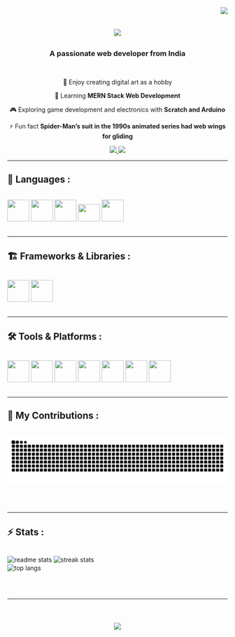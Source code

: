 <!--**kidKrix/kidKrix** is a ✨ _special_ ✨ repository because its `README.md` (this file) appears on your GitHub profile.-->

<img align="right" src="https://visitor-badge.laobi.icu/badge?page_id=kidKrix.kidKrix" />

<h1 align="center">
    <img src="https://readme-typing-svg.herokuapp.com/?font=Righteous&size=35&center=true&vCenter=true&width=500&height=70&duration=4000&lines=Hello+There!+👋;+I'm+Koushik+Sarkar!;" />
</h1>

<h3 align="center">A passionate web developer from India</h3>

<br/>

<div align="center">

 🎨 Enjoy creating digital art as a hobby
 
 🌱 Learning **MERN Stack Web Development**
 
 🎮 Exploring game development and electronics with **Scratch and Arduino**

 ⚡ Fun fact **Spider-Man’s suit in the 1990s animated series had web wings for gliding**

 </div>
 
<div align="center"> 
  <a href="mailto:ksarkar.me@gmail.com">
    <img src="https://img.shields.io/badge/Gmail-333333?style=for-the-badge&logo=gmail&logoColor=red" />
  </a>
  <a href="https://me-koushik.netlify.app" target="_blank">
     <img src="https://img.shields.io/badge/Portfolio-FF5722?style=for-the-badge&logo=todoist&logoColor=white" target="_blank" /> <!-- sqlite, safari, google-chrome are other good icon options -->
  </a>
  <!--<a href="https://linkedin.com/in/kid-krix" target="_blank">
    <img src="https://img.shields.io/badge/LinkedIn-0077B5?style=for-the-badge&logo=linkedin&logoColor=white" target="_blank" />
  </a>-->
</div>

 <hr/>
 
<h2>🚀 Languages :</h2>
<br/>
<div>
   <img src="https://cdn.jsdelivr.net/gh/devicons/devicon@latest/icons/html5/html5-original.svg" width="50" height="50" />
   <img src="https://cdn.jsdelivr.net/gh/devicons/devicon@latest/icons/css3/css3-original.svg" width="50" height="50" />
   <img src="https://cdn.jsdelivr.net/gh/devicons/devicon@latest/icons/javascript/javascript-original.svg" width="50" height="50" />
   <img src="https://cdn.jsdelivr.net/gh/devicons/devicon@latest/icons/python/python-original.svg" width="50" height="40" />
   <img src="https://cdn.jsdelivr.net/gh/devicons/devicon@latest/icons/c/c-original.svg" width="50" height="50" />
</div>

<br/>
<hr/>

<h2> 🏗 Frameworks & Libraries :</h2>
<br/>
<div>
    <img src="https://cdn.jsdelivr.net/gh/devicons/devicon@latest/icons/tailwindcss/tailwindcss-original.svg"  width="50" height="50"/>    
    <img src="https://cdn.jsdelivr.net/gh/devicons/devicon@latest/icons/flutter/flutter-original.svg"  width="50" height="50"/>
</div>

<br/>
<hr/>

<h2>🛠 Tools & Platforms : </h2>
<br/>
<div>
    <img src="https://cdn.jsdelivr.net/gh/devicons/devicon@latest/icons/arduino/arduino-original-wordmark.svg" width="50" height="50"/>
    <img src="https://cdn.jsdelivr.net/gh/devicons/devicon@latest/icons/mysql/mysql-original.svg" width="50" height="50"/>
    <img src="https://cdn.jsdelivr.net/gh/devicons/devicon@latest/icons/vscode/vscode-original.svg" width="50" height="50"/>
    <img src="https://cdn.jsdelivr.net/gh/devicons/devicon@latest/icons/androidstudio/androidstudio-original.svg" width="50" height="50"/>
    <img src="https://cdn.jsdelivr.net/gh/devicons/devicon@latest/icons/netlify/netlify-original.svg" width="50" height="50"/>
    <img src="https://cdn.jsdelivr.net/gh/devicons/devicon@latest/icons/git/git-original.svg" width="50" height="50"/>
    <img src="https://cdn.jsdelivr.net/gh/devicons/devicon@latest/icons/figma/figma-original.svg" width="50" height="50"/>
</div>

<br/>
<hr/>

<div>
  <h2>🐍 My Contributions :</h2>
  <br>
 
 <img alt="snake eating my contributions" src="https://raw.githubusercontent.com/kidKrix/kidKrix/output/github-contribution-grid-snake.svg" />

  
  <br/><br/>
</div>

<hr/>

<h2>⚡ Stats :</h2>
<br>
<div>
    <img width=390 src="https://github-readme-stats-salesp07.vercel.app/api?username=kidKrix&count_private=true&show_icons=true&theme=react&rank_icon=github&border_radius=10" alt="readme stats" />
    <img width=390 src="https://github-readme-streak-stats-salesp07.vercel.app/?user=kidKrix&count_private=true&theme=react&border_radius=10" alt="streak stats"/> 
  <br/>
  <img width=325 align="center" src="https://github-readme-stats-salesp07.vercel.app/api/top-langs/?username=kidKrix&hide=HTML&langs_count=8&layout=compact&theme=react&border_radius=10&size_weight=0.5&count_weight=0.5&exclude_repo=github-readme-stats" alt="top langs" />
</div>

<br/><br/>

<hr/>

<br/>

<h3 align="center">
    <img src="https://readme-typing-svg.herokuapp.com/?font=Righteous&size=25&center=true&vCenter=true&width=500&height=70&duration=4000&lines=Thanks+for+visiting!+✌️;+Shoot+me+a+message+on+Gmail!;I'm+always+down+to+collab+:)">
    
<!--<div align="center">
<a href='https://ko-fi.com/V7V4RAK9C' target='_blank'><img height='64' style='border:0px;height:64px;' src='https://storage.ko-fi.com/cdn/kofi1.png?v=3' border='0' alt='Buy Me a Coffee at ko-fi.com' /></a>
</div>-->
<br/>

